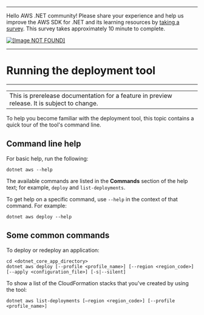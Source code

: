 --------

Hello AWS \.NET community\! Please share your experience and help us improve the AWS SDK for \.NET and its learning resources by [taking a survey](https://amazonmr.au1.qualtrics.com/jfe/form/SV_bqfQLfZ5nhFUiV0)\. This survey takes approximately 10 minute to complete\.

 [ ![\[Image NOT FOUND\]](http://docs.aws.amazon.com/sdk-for-net/latest/developer-guide/images/SurveyButton.png) ](https://amazonmr.au1.qualtrics.com/jfe/form/SV_bqfQLfZ5nhFUiV0)

--------

# Running the deployment tool<a name="deployment-tool-run"></a>


****  

|  | 
| --- |
| This is prerelease documentation for a feature in preview release\. It is subject to change\. | 

To help you become familiar with the deployment tool, this topic contains a quick tour of the tool's command line\.

## Command line help<a name="deployment-tool-run-help"></a>

For basic help, run the following:

```
dotnet aws --help
```

The available commands are listed in the **Commands** section of the help text; for example, `deploy` and `list-deployments`\.

To get help on a specific command, use `--help` in the context of that command\. For example:

```
dotnet aws deploy --help
```

## Some common commands<a name="deployment-tool-run-common"></a>

To deploy or redeploy an application:

```
cd <dotnet_core_app_directory>
dotnet aws deploy [--profile <profile_name>] [--region <region_code>] [--apply <configuration_file>] [-s|--silent]
```

To show a list of the CloudFormation stacks that you've created by using the tool:

```
dotnet aws list-deployments [—region <region_code>] [--profile <profile_name>]
```